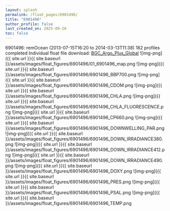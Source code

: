 ```yaml
---
layout: splash
permalink: /float_pages/6901496/
title: "6901496"
author_profile: false
last_created_on: 2025-09-26
toc: false
---
```

 
6901496: remOcean (2013-07-15T16:20 to 2014-03-13T11:38)
182 profiles completed
Individual float file download: [BGC_Argo_Plus_Global](https://ftp.soest.hawaii.edu/bgc_argo_plus/Individual_Floats/outliers_removed/6901496_Sprof_processed.nc)
![img-png]({{ site.url }}{{ site.baseurl }}/assets/images/float_figures/6901496/01_6901496_map.png
![img-png]({{ site.url }}{{ site.baseurl }}/assets/images/float_figures/6901496/6901496_BBP700.png
![img-png]({{ site.url }}{{ site.baseurl }}/assets/images/float_figures/6901496/6901496_CDOM.png
![img-png]({{ site.url }}{{ site.baseurl }}/assets/images/float_figures/6901496/6901496_CHLA.png
![img-png]({{ site.url }}{{ site.baseurl }}/assets/images/float_figures/6901496/6901496_CHLA_FLUORESCENCE.png
![img-png]({{ site.url }}{{ site.baseurl }}/assets/images/float_figures/6901496/6901496_CP660.png
![img-png]({{ site.url }}{{ site.baseurl }}/assets/images/float_figures/6901496/6901496_DOWNWELLING_PAR.png
![img-png]({{ site.url }}{{ site.baseurl }}/assets/images/float_figures/6901496/6901496_DOWN_IRRADIANCE380.png
![img-png]({{ site.url }}{{ site.baseurl }}/assets/images/float_figures/6901496/6901496_DOWN_IRRADIANCE412.png
![img-png]({{ site.url }}{{ site.baseurl }}/assets/images/float_figures/6901496/6901496_DOWN_IRRADIANCE490.png
![img-png]({{ site.url }}{{ site.baseurl }}/assets/images/float_figures/6901496/6901496_DOXY.png
![img-png]({{ site.url }}{{ site.baseurl }}/assets/images/float_figures/6901496/6901496_PRES.png
![img-png]({{ site.url }}{{ site.baseurl }}/assets/images/float_figures/6901496/6901496_PSAL.png
![img-png]({{ site.url }}{{ site.baseurl }}/assets/images/float_figures/6901496/6901496_TEMP.png
